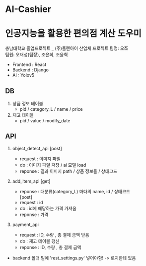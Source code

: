 # AI-Cashier

# 인공지능을 활용한 편의점 계산 도우미
  
충남대학교 졸업프로젝트  _ (주)플랜아이 산업체 프로젝트
팀명: 오쪼  
팀원: 오재성(팀장), 조윤희, 조윤혁     
  
- Frontend : React  
- Backend : Django
- AI : Yolov5

DB
----- 
1. 상품 정보 테이블
    - pid / category_L / name / price
2. 재고 테이블
    - pid / value / modify_date


API
----- 
1. object_detect_api
    [post]
    - request : 이미지 파일
    - do : 이미지 파일 저장 / ai 모델 load  
    - reponse : 결과 이미지 path / 상품 정보들 / 상태코드  

2. add_item_api
    [get]  
    - reponse : 대분류(category_L) 마다의 name, id / 상태코드  
    [post]
    - request : id
    - do : id에 해당하는 가격 가져옴
    - reponse : 가격  

3. payment_api
    - request : ID, 수량 , 총 결제 금액 받음 
    - do : 재고 테이블 갱신
    - reponse : ID, 수량 , 총 결제 금액

  
+ backend 폴더 밑에 'rest_settings.py' 넣어야함! -> 로지한테 있음  

